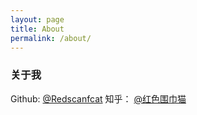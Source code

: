 ```yaml
---
layout: page
title: About
permalink: /about/
---
```


### **关于我**
Github: [@Redscanfcat](https://github.com/?ef_id=_k_CjwKCAiAuYuvBhApEiwAzq_YiT4rfDj-qJzdw3OogzSNJcBFy6v0cxU3vfr3azJ2C_KsJ9ye7Fd-OxoCHWgQAvD_BwE_k_&OCID=AIDcmmcwpj1e5v_SEM__k_CjwKCAiAuYuvBhApEiwAzq_YiT4rfDj-qJzdw3OogzSNJcBFy6v0cxU3vfr3azJ2C_KsJ9ye7Fd-OxoCHWgQAvD_BwE_k_&gad_source=1&gclid=CjwKCAiAuYuvBhApEiwAzq_YiT4rfDj-qJzdw3OogzSNJcBFy6v0cxU3vfr3azJ2C_KsJ9ye7Fd-OxoCHWgQAvD_BwE)
知乎： [@红色围巾猫](https://www.zhihu.com/people/72-33-14-40-88/answers)